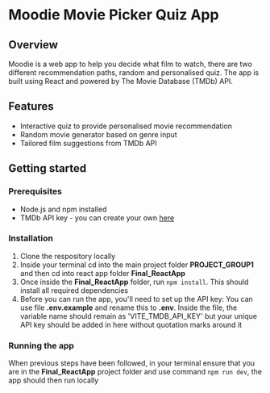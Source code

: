 # Moodie Movie Picker Quiz App

## Overview
Moodie is a web app to help you decide what film to watch, there are two different recommendation paths, random and personalised quiz. The app is built using React and powered by The Movie Database (TMDb) API.

## Features
* Interactive quiz to provide personalised movie recommendation
* Random movie generator based on genre input
* Tailored film suggestions from TMDb API

## Getting started
### Prerequisites 
* Node.js and npm installed
* TMDb API key - you can create your own [here](https://www.themoviedb.org/signup)

### Installation
1. Clone the respository locally
2. Inside your terminal cd into the main project folder **PROJECT_GROUP1** and then cd into react app folder **Final_ReactApp**
3. Once inside the **Final_ReactApp** folder, run `npm install`. This should install all required dependencies
4. Before you can run the app, you'll need to set up the API key: You can use file **.env.example** and rename this to **.env**. Inside the file, the variable name should remain as 'VITE_TMDB_API_KEY' but your unique API key should be added in here without quotation marks around it

### Running the app
When previous steps have been followed, in your terminal ensure that you are in the **Final_ReactApp**  project folder and use command `npm run dev`, the app should then run locally



